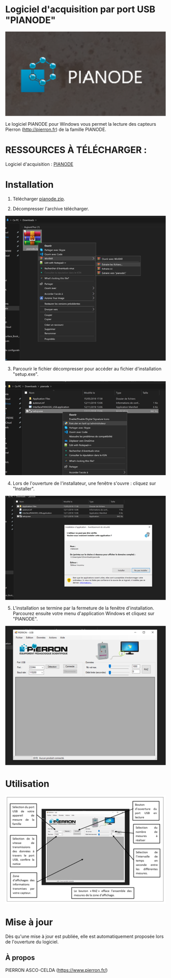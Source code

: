 # Logiciel d'acquisition par port USB "PIANODE"

![PIANODE-Logo](/img/L-pianode.png)

Le logiciel PIANODE pour Windows vous permet la lecture des capteurs Pierron (http://pierron.fr) de la famille PIANODE.

# RESSOURCES À TÉLÉCHARGER :

Logiciel d'acquisition : [PIANODE](https://github.com/pierron-asco-celda/InterfacePIANODE_USB)

# Installation

1. Télécharger [pianode.zip](https://github.com/pierron-asco-celda/InterfacePIANODE_USB).

2. Décompresser l'archive télécharger.

![PIANODE-E1](/img/E1-pianode.png)

3. Parcourir le fichier décompresser pour accéder au fichier d'installation "setup.exe".

![PIANODE-E2](/img/E2-pianode.png)

4. Lors de l'ouverture de l'installateur, une fenêtre s'ouvre : cliquez sur "Installer". 

![PIANODE-E3](/img/E3-pianode.png)

5. L'installation se termine par la fermeture de la fenêtre d'installation. Parcourez ensuite votre menu d'application Windows et cliquez sur "PIANODE".

![PIANODE-E4](/img/E4-pianode.png)

# Utilisation 

![PIANODE-E5](/img/E5-pianode.png)


# Mise à jour

Dès qu'une mise à jour est publiée, elle est automatiquement proposée lors de l'ouverture du logiciel.

## À propos

PIERRON ASCO-CELDA (https://www.pierron.fr/)



